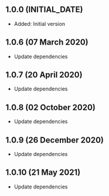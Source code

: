 ## 1.0.0 (INITIAL_DATE)

- Added: Initial version

## 1.0.6 (07 March 2020)

- Update dependencies

## 1.0.7 (20 April 2020)

- Update dependencies

## 1.0.8 (02 October 2020)

- Update dependencies

## 1.0.9 (26 December 2020)

- Update dependencies

## 1.0.10 (21 May 2021)

- Update dependencies
